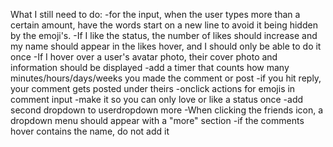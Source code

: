 What I still need to do:
  -for the input, when the user types more than a certain amount, have the words start on a new line to avoid it being hidden by the emoji's.
  -If I like the status, the number of likes should increase and my name should appear in the likes hover, and I should only be able to do it once
  -If I hover over a user's avatar photo, their cover photo and information should be displayed
-add a timer that counts how many minutes/hours/days/weeks you made the comment or post
-if you hit reply, your comment gets posted under theirs
-onclick actions for emojis in comment input
-make it so you can only love or like a status once
-add second dropdown to userdropdown more
  -When clicking the friends icon, a dropdown menu should appear with a "more" section
-if the comments hover contains the name, do not add it
